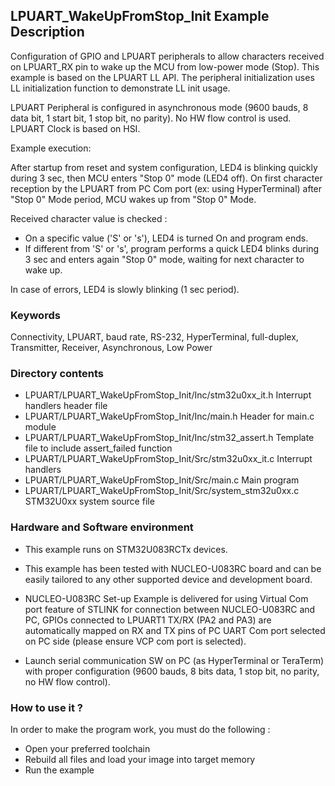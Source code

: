 ## <b>LPUART_WakeUpFromStop_Init Example Description</b>
  
Configuration of GPIO and LPUART peripherals to allow characters 
received on LPUART_RX pin to wake up the MCU from low-power mode (Stop). This example is based 
on the LPUART LL API. The peripheral initialization uses LL 
initialization function to demonstrate LL init usage.

LPUART Peripheral is configured in asynchronous mode (9600 bauds, 8 data bit, 1 start bit, 1 stop bit, no parity).
No HW flow control is used.
LPUART Clock is based on HSI.

Example execution:

After startup from reset and system configuration, LED4 is blinking quickly during 3 sec,
then MCU  enters "Stop 0" mode (LED4 off).
On first  character reception by the LPUART from PC Com port (ex: using HyperTerminal)
after "Stop 0" Mode period, MCU wakes up from "Stop 0" Mode.

Received character value is checked :

- On a specific value ('S' or 's'), LED4 is turned On and program ends.
- If different from 'S' or 's', program performs a quick LED4 blinks during 3 sec and 
  enters again "Stop 0" mode, waiting for next character to wake up.

In case of errors, LED4 is slowly blinking (1 sec period).

### <b>Keywords</b>

Connectivity, LPUART, baud rate, RS-232, HyperTerminal, full-duplex,
Transmitter, Receiver, Asynchronous, Low Power

### <b>Directory contents</b>

  - LPUART/LPUART_WakeUpFromStop_Init/Inc/stm32u0xx_it.h          Interrupt handlers header file
  - LPUART/LPUART_WakeUpFromStop_Init/Inc/main.h                  Header for main.c module
  - LPUART/LPUART_WakeUpFromStop_Init/Inc/stm32_assert.h          Template file to include assert_failed function
  - LPUART/LPUART_WakeUpFromStop_Init/Src/stm32u0xx_it.c          Interrupt handlers
  - LPUART/LPUART_WakeUpFromStop_Init/Src/main.c                  Main program
  - LPUART/LPUART_WakeUpFromStop_Init/Src/system_stm32u0xx.c      STM32U0xx system source file

### <b>Hardware and Software environment</b>

  - This example runs on STM32U083RCTx devices.

  - This example has been tested with NUCLEO-U083RC board and can be
    easily tailored to any other supported device and development board.

  - NUCLEO-U083RC Set-up
    Example is delivered for using Virtual Com port feature of STLINK for connection between NUCLEO-U083RC and PC,
    GPIOs connected to LPUART1 TX/RX (PA2 and PA3) are automatically mapped
    on RX and TX pins of PC UART Com port selected on PC side (please ensure VCP com port is selected).

  - Launch serial communication SW on PC (as HyperTerminal or TeraTerm) with proper configuration 
    (9600 bauds, 8 bits data, 1 stop bit, no parity, no HW flow control). 

### <b>How to use it ?</b>

In order to make the program work, you must do the following :

 - Open your preferred toolchain
 - Rebuild all files and load your image into target memory
 - Run the example

